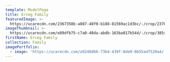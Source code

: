 ```yaml
---
template: ModelPage
title: Erceg Family
featuredImage: >-
  https://ucarecdn.com/2367358b-a887-48f0-b188-81569ac1d3bc/-/crop/2378x879/0,410/-/preview/
imageThumbnail: >-
  https://ucarecdn.com/e89dfb75-c7a0-48da-abdb-163ba017b544/-/crop/385x393/19,0/-/preview/
firstName: Erceg Family
collection: Family
imagePortfolio:
  - image: 'https://ucarecdn.com/a9248d66-73b4-439f-8de9-0b55adf520a4/'
---
```


